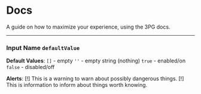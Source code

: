 # Docs
A guide on how to maximize your experience, using the 3PG docs.

---

### Input Name `defaultValue`

**Default Values**:
`[]` - empty
`''` - empty string (nothing)
`true` - enabled/on 
`false` - disabled/off

**Alerts**:
[!] This is a warning to warn <User> about possibly dangerous things.
[!] This is information to inform <User> about things worth knowing.
